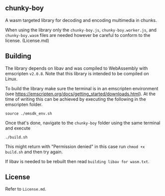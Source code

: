 ## chunky-boy

A wasm targeted library for decoding and encoding multimedia in chunks.


When using the library only the `chunky-boy.js`, `chunky-boy.worker.js`, and `chunky-boy.wasm` files are needed however be careful to conform to the license. (License.md)

## Building

The library depends on libav and was compiled to WebAssembly with emscripten `v2.0.8`. Note that this library is intended to be compiled on Linux.

To build the library make sure the terminal is in an emscripten environment (see https://emscripten.org/docs/getting_started/downloads.html). At the time of writing this can be achieved by executing the following in the emscripten folder.
```
source ./emsdk_env.sh
```
Once that's done, navigate to the `chunky-boy` folder using the same terminal and execute
```
./build.sh
```
This might return with "Permission denied" in this case run `chmod +x build.sh` and then try again.

If libav is needed to be rebuilt then read `building libav for wasm.txt`.

## License

Refer to `License.md`.

